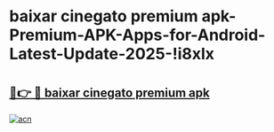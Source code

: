 # baixar cinegato premium apk-Premium-APK-Apps-for-Android-Latest-Update-2025-!i8xlx

# <h2><a href="https://googleone.com">🔗👉 🔴 baixar cinegato premium apk</a></h2>

[![acn](https://github.com/user-attachments/assets/0f9c940e-d8b0-45ae-aac7-cd30a18b3e1c)](https://googleone.com)

